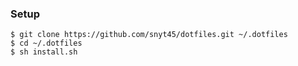 ### Setup

```
$ git clone https://github.com/snyt45/dotfiles.git ~/.dotfiles
$ cd ~/.dotfiles
$ sh install.sh
```
